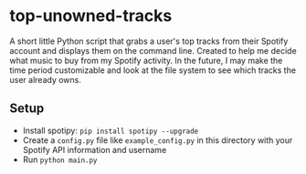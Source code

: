 # top-unowned-tracks
A short little Python script that grabs a user's top tracks from their Spotify account and displays them on the command line. Created to help me decide what music to buy from my Spotify activity. In the future, I may make the time period customizable and look at the file system to see which tracks the user already owns.

## Setup
* Install spotipy: `pip install spotipy --upgrade`
* Create a `config.py` file like `example_config.py` in this directory with your Spotify API information and username
* Run `python main.py`